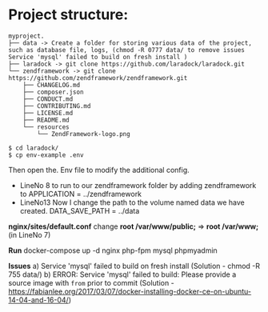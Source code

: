 # Project structure:
``` 
myproject.
├── data -> Create a folder for storing various data of the project, such as database file, logs, (chmod -R 0777 data/ to remove issues Service 'mysql' failed to build on fresh install )
├── laradock -> git clone https://github.com/laradock/laradock.git
└── zendframework -> git clone https://github.com/zendframework/zendframework.git
    ├── CHANGELOG.md
    ├── composer.json
    ├── CONDUCT.md
    ├── CONTRIBUTING.md
    ├── LICENSE.md
    ├── README.md
    └── resources
        └── ZendFramework-logo.png
```
```
$ cd laradock/
$ cp env-example .env
```

Then open the. Env file to modify the additional config.
* LineNo 8 to run to our zendframework folder by adding zendframework to APPLICATION = ../zendframework
* LineNo13 Now I change the path to the volume named data we have created. DATA_SAVE_PATH = ../data

**nginx/sites/default.conf** 
change **root /var/www/public;** => **root /var/www;** (in LineNo 7)

**Run** 
docker-compose up -d nginx php-fpm mysql phpmyadmin

**Issues**
a) Service 'mysql' failed to build on fresh install (Solution - chmod -R 755 data/)
b) ERROR: Service 'mysql' failed to build: Please provide a source image with `from` prior to commit  (Solution - https://fabianlee.org/2017/03/07/docker-installing-docker-ce-on-ubuntu-14-04-and-16-04/)



